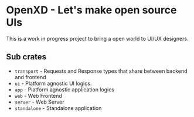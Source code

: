 # OpenXD - Let's make open source UIs

This is a work in progress project to bring a open world to UI/UX
designers.

## Sub crates

- `transport` - Requests and Response types that share between backend and
frontend
- `ui` - Platform agnostic UI logics.
- `app` - Platform agnostic application logics
- `web` - Web Frontend
- `server` - Web Server
- `standalone` - Standalone application

